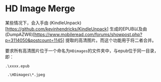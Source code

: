 # HD Image Merge
某些情况下，会入手由 (KindleUnpack)[https://github.com/kevinhendricks/KindleUnpack] 生成的EPUB以及由 (DumpAZW6)[https://www.mobileread.com/forums/showpost.php?p=3114050&postcount=1145] 提取的高清图片。而这个功能用于将二者合并。

要求所有高清图片位于一个命名为```HDimages```的文件夹中，与epub位于同一目录，即：

``` .\xxxx.epub ```

``` .\HDimages\*.jpeg```
